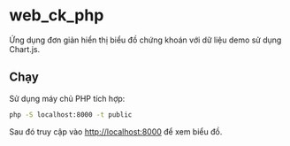 # web_ck_php

Ứng dụng đơn giản hiển thị biểu đồ chứng khoán với dữ liệu demo sử dụng Chart.js.

## Chạy

Sử dụng máy chủ PHP tích hợp:

```bash
php -S localhost:8000 -t public
```

Sau đó truy cập vào [http://localhost:8000](http://localhost:8000) để xem biểu đồ.
